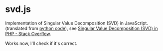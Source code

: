 # svd.js

Implementation of Singular Value Decomposition (SVD) in JavaScript. (translated from [python code](http://stitchpanorama.sourceforge.net/Python/svd.py)),
see [Singular Value Decomposition (SVD) in PHP - Stack Overflow](http://stackoverflow.com/questions/960060/singular-value-decomposition-svd-in-php).

Works now, I'll check if it's correct.
